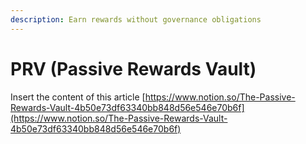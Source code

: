 ```yaml
---
description: Earn rewards without governance obligations
---
```


# PRV (Passive Rewards Vault)

Insert the content of this article [https://www.notion.so/The-Passive-Rewards-Vault-4b50e73df63340bb848d56e546e70b6f](https://www.notion.so/The-Passive-Rewards-Vault-4b50e73df63340bb848d56e546e70b6f)
